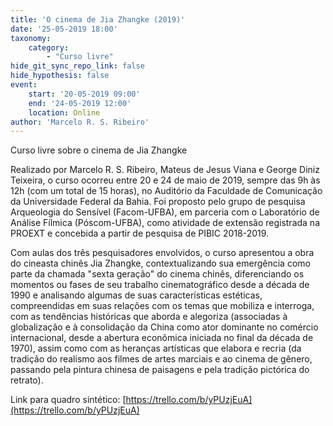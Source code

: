 ```yaml
---
title: 'O cinema de Jia Zhangke (2019)'
date: '25-05-2019 18:00'
taxonomy:
    category:
        - "Curso livre"
hide_git_sync_repo_link: false
hide_hypothesis: false
event:
    start: '20-05-2019 09:00'
    end: '24-05-2019 12:00'
    location: Online
author: 'Marcelo R. S. Ribeiro'
---
```


Curso livre sobre o cinema de Jia Zhangke

Realizado por Marcelo R. S. Ribeiro, Mateus de Jesus Viana e George Diniz Teixeira, o curso ocorreu entre 20 e 24 de maio de 2019, sempre das 9h às 12h (com um total de 15 horas), no Auditório da Faculdade de Comunicação da Universidade Federal da Bahia. Foi proposto pelo grupo de pesquisa Arqueologia do Sensível (Facom-UFBA), em parceria com o Laboratório de Análise Fílmica (Póscom-UFBA), como atividade de extensão registrada na PROEXT e concebida a partir de pesquisa de PIBIC 2018-2019.

Com aulas dos três pesquisadores envolvidos, o curso apresentou a obra do cineasta chinês Jia Zhangke, contextualizando sua emergência como parte da chamada "sexta geração" do cinema chinês, diferenciando os momentos ou fases de seu trabalho cinematográfico desde a década de 1990 e analisando algumas de suas características estéticas, compreendidas em suas relações com os temas que mobiliza e interroga, com as tendências históricas que aborda e alegoriza (associadas à globalização e à consolidação da China como ator dominante no comércio internacional, desde a abertura econômica iniciada no final da década de 1970), assim como com as heranças artísticas que elabora e recria (da tradição do realismo aos filmes de artes marciais e ao cinema de gênero, passando pela pintura chinesa de paisagens e pela tradição pictórica do retrato).

Link para quadro sintético: [https://trello.com/b/yPUzjEuA](https://trello.com/b/yPUzjEuA)